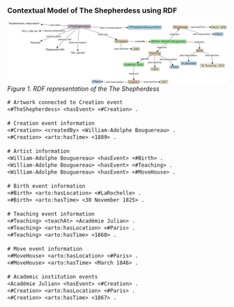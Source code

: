 ### Contextual Model of The Shepherdess using RDF
![The contextual model of The Shepherdess using RDF](images/example_rdf.png)
*Figure 1. RDF representation of the The Shepherdess*

``` turtle
# Artwork connected to Creation event
<#TheShepherdess> <hasEvent> <#Creation> .

# Creation event information
<#Creation> <createdBy> <William-Adolphe Bouguereau> .
<#Creation> <arto:hasTime> <1889> .

# Artist information
<William-Adolphe Bouguereau> <hasEvent> <#Birth> .
<William-Adolphe Bouguereau> <hasEvent> <#Teaching> .
<William-Adolphe Bouguereau> <hasEvent> <#MoveHouse> .

# Birth event information
<#Birth> <arto:hasLocation> <#LaRochelle> .
<#Birth> <arto:hasTime> <30 November 1825> .

# Teaching event information
<#Teaching> <teachAt> <Académie Julian> .
<#Teaching> <arto:hasLocation> <#Paris> .
<#Teaching> <arto:hasTime> <1860> .

# Move event information
<#MoveHouse> <arto:hasLocation> <#Paris> .
<#MoveHouse> <arto:hasTime> <March 1846> .

# Academic institution events
<Académie Julian> <hasEvent> <#Creation> .
<#Creation> <arto:hasLocation> <#Paris> .
<#Creation> <arto:hasTime> <1867> .
```